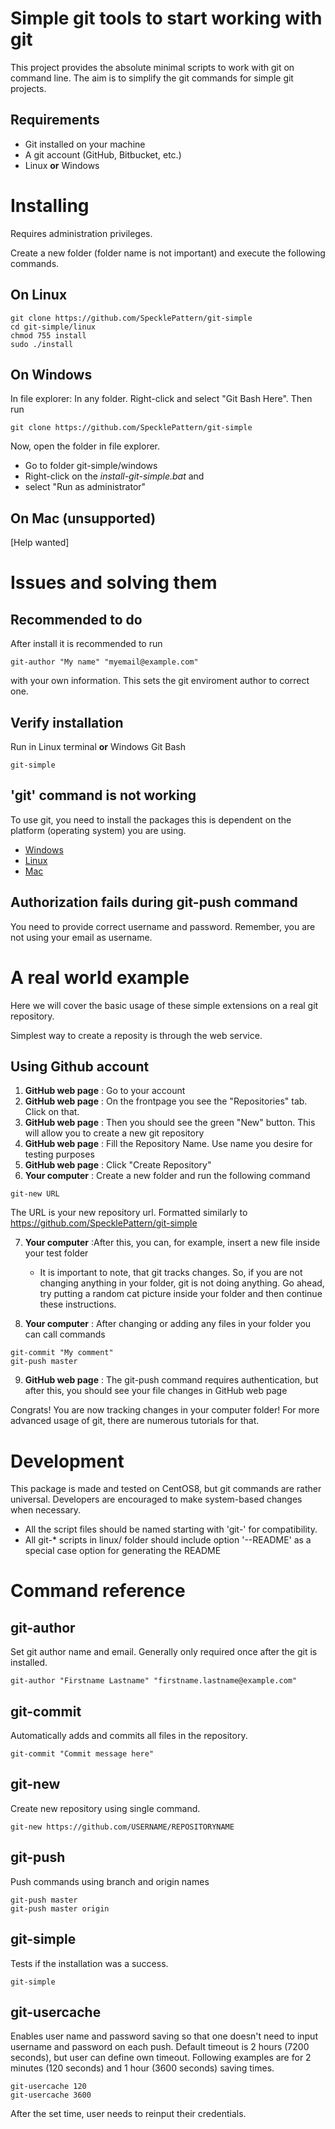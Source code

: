# Simple git tools to start working with git

This project provides the absolute minimal scripts to work with git on command line. The aim is to simplify the git commands for simple git projects.

## Requirements

* Git installed on your machine
* A git account (GitHub, Bitbucket, etc.)
* Linux **or** Windows

# Installing

Requires administration privileges.

Create a new folder (folder name is not important) and execute the following commands.

## On Linux

```
git clone https://github.com/SpecklePattern/git-simple
cd git-simple/linux
chmod 755 install
sudo ./install
```

## On Windows

In file explorer: In any folder. Right-click and select "Git Bash Here". Then run 

```
git clone https://github.com/SpecklePattern/git-simple
```

Now, open the folder in file explorer.

* Go to folder git-simple/windows
* Right-click on the *install-git-simple.bat* and
* select "Run as administrator"

## On Mac (unsupported)

[Help wanted]

# Issues and solving them

## Recommended to do

After install it is recommended to run

```
git-author "My name" "myemail@example.com"
```

with your own information. This sets the git enviroment author to correct one.

## Verify installation

Run in Linux terminal **or** Windows Git Bash

```
git-simple
```

## 'git' command is not working

To use git, you need to install the packages this is dependent on the platform (operating system) you are using.

* [Windows](https://www.google.com/search?q=Windows+install+git)
* [Linux](https://www.google.com/search?q=linux+install+git)
* [Mac](https://www.google.com/search?q=Mac+install+git)

## Authorization fails during git-push command

You need to provide correct username and password. Remember, you are not using your email as username.

# A real world example

Here we will cover the basic usage of these simple extensions on a real git repository.

Simplest way to create a reposity is through the web service.

## Using Github account

1. **GitHub web page** : Go to your account
2. **GitHub web page** : On the frontpage you see the "Repositories" tab. Click on that.
3. **GitHub web page** : Then you should see the green "New" button. This will allow you to create a new git repository
4. **GitHub web page** : Fill the Repository Name. Use name you desire for testing purposes
5. **GitHub web page** : Click "Create Repository"
6. **Your computer** : Create a new folder and run the following command

```
git-new URL
```
 
The URL is your new repository url. Formatted similarly to https://github.com/SpecklePattern/git-simple

7. **Your computer** :After this, you can, for example, insert a new file inside your test folder
	* It is important to note, that git tracks changes. So, if you are not changing anything in your folder, git is not doing anything. Go ahead, try putting a random cat picture inside your folder and then continue these instructions.

8. **Your computer** : After changing or adding any files in your folder you can call commands

```
git-commit "My comment"
git-push master
```

9. **GitHub web page** : The git-push command requires authentication, but after this, you should see your file changes in GitHub web page

Congrats! You are now tracking changes in your computer folder! For more advanced usage of git, there are numerous tutorials for that.

# Development

This package is made and tested on CentOS8, but git commands are rather universal. Developers are encouraged to make system-based changes when necessary.

* All the script files should be named starting with 'git-' for compatibility.
* All git-* scripts in linux/ folder should include option '--README' as a special case option for generating the README

# Command reference
## git-author
Set git author name and email. Generally only required once after the git is installed.
```
git-author "Firstname Lastname" "firstname.lastname@example.com"
```
## git-commit
Automatically adds and commits all files in the repository.
```
git-commit "Commit message here"
```
## git-new
Create new repository using single command.
```
git-new https://github.com/USERNAME/REPOSITORYNAME
```
## git-push
Push commands using branch and origin names
```
git-push master
git-push master origin
```
## git-simple
Tests if the installation was a success.
```
git-simple
```
## git-usercache
Enables user name and password saving so that one doesn't need to input username and password on each push.
Default timeout is 2 hours (7200 seconds), but user can define own timeout.
Following examples are for 2 minutes (120 seconds) and 1 hour (3600 seconds) saving times.
```
git-usercache 120
git-usercache 3600
```
After the set time, user needs to reinput their credentials.
